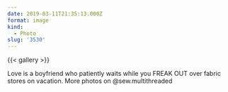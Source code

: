```yaml
---
date: 2019-03-11T21:35:13.000Z
format: image
kind:
  - Photo
slug: '3530'
---
```


{{< gallery >}}

Love is a boyfriend who patiently waits while you FREAK OUT over fabric stores on vacation. More photos on @sew.multithreaded
